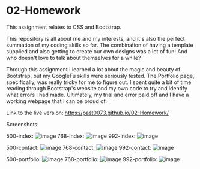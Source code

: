 # 02-Homework
This assignment relates to CSS and Bootstrap.

This repository is all about me and my interests, and it's also the perfect summation of my coding skills so far. The combination of having a template supplied and also getting to create our own designs was a lot of fun! And who doesn't love to talk about themselves for a while? 

Through this assignment I learned a lot about the magic and beauty of Bootstrap, but my GoogleFu skills were seriously tested. The Portfolio page, specifically, was really tricky for me to figure out. I spent quite a bit of time reading through Bootstrap's website and my own code to try and identify what errors I had made. Ultimately, my trial and error paid off and I have a working webpage that I can be proud of.

Link to the live version: https://past0073.github.io/02-Homework/

Screenshots:

500-index: ![image](https://user-images.githubusercontent.com/74335621/102700773-19882a80-4216-11eb-8efa-e8dd15ac2323.png)
768-index: ![image](https://user-images.githubusercontent.com/74335621/102700819-65d36a80-4216-11eb-9aee-7854dbfd0da1.png)
992-index: ![image](https://user-images.githubusercontent.com/74335621/102700833-83a0cf80-4216-11eb-8fd9-b63189010d79.png)

500-contact: ![image](https://user-images.githubusercontent.com/74335621/102700900-22c5c700-4217-11eb-94db-8a2b92531cc3.png)
768-contact: ![image](https://user-images.githubusercontent.com/74335621/102700887-09247f80-4217-11eb-9a92-2d070120d7e5.png)
992-contact: ![image](https://user-images.githubusercontent.com/74335621/102700854-b0ed7d80-4216-11eb-8e33-02ee10901108.png)

500-portfolio: ![image](https://user-images.githubusercontent.com/74335621/102700912-3a04b480-4217-11eb-975e-b63452a8b19c.png)
768-portfolio: ![image](https://user-images.githubusercontent.com/74335621/102700879-f447ec00-4216-11eb-9ca7-422e883e4810.png)
992-portfolio: ![image](https://user-images.githubusercontent.com/74335621/102700863-c8c50180-4216-11eb-87ad-876d7ddc0635.png)